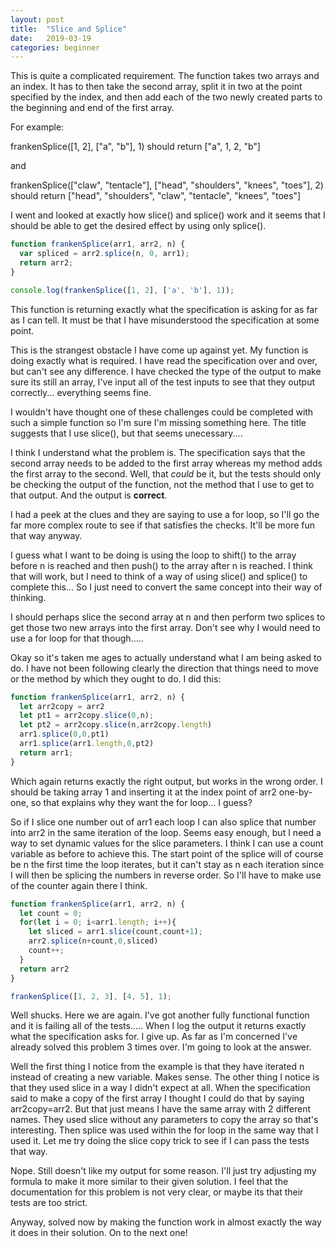 ```yaml
---
layout: post
title:  "Slice and Splice"
date:   2019-03-19
categories: beginner
---
```


This is quite a complicated requirement. The function takes two arrays and an index. It has to then take the second array, split it in two at the point specified by the index, and then add each of the two newly created parts to the beginning and end  of the first array.

For example:

frankenSplice([1, 2], ["a", "b"], 1) should return ["a", 1, 2, "b"]

and 

frankenSplice(["claw", "tentacle"], ["head", "shoulders", "knees", "toes"], 2) should return ["head", "shoulders", "claw", "tentacle", "knees", "toes"]

I went and looked at exactly how slice() and splice() work and it seems that I should be able to get the desired effect by using only splice(). 

```javascript
function frankenSplice(arr1, arr2, n) {
  var spliced = arr2.splice(n, 0, arr1);
  return arr2;
}

console.log(frankenSplice([1, 2], ['a', 'b'], 1));
```
This function is returning exactly what the specification is asking for as far as I can tell. It must be that I have misunderstood the specification at some point.

This is the strangest obstacle I have come up against yet. My function is doing exactly what is required. I have read the specification over and over, but can't see any difference. I have checked the type of the output to make sure its still an array, I've input all of the test inputs to see that they output correctly... everything seems fine.

I wouldn't have thought one of these challenges could be completed with such a simple function so I'm sure I'm missing something here. The title suggests that I use slice(), but that seems unecessary....

I think I understand what the problem is. The specification says that the second array needs to be added to the first array whereas my method adds the first array to the second. Well, that _could_ be it, but the tests should only be checking the output of the function, not the method that I use to get to that output. And the output is **correct**.

I had a peek at the clues and they are saying to use a for loop, so I'll go the far more complex route to see if that satisfies the checks. It'll be more fun that way anyway.

I guess what I want to be doing is using the loop to shift() to the array before n is reached and then push() to the array after n is reached. I think that will work, but I need to think of a way of using slice() and splice() to complete this... So I just need to convert the same concept into their way of thinking.

I should perhaps slice the second array at n and then perform two splices to get those two new arrays into the first array. Don't see why I would need to use a for loop for that though.....

Okay so it's taken me ages to actually understand what I am being asked to do. I have not been following clearly the direction that things need to move or the method by which they ought to do. I did this:

```javascript
function frankenSplice(arr1, arr2, n) {
  let arr2copy = arr2
  let pt1 = arr2copy.slice(0,n);
  let pt2 = arr2copy.slice(n,arr2copy.length)
  arr1.splice(0,0,pt1)
  arr1.splice(arr1.length,0,pt2)
  return arr1;
}
```
Which again returns exactly the right output, but works in the wrong order. I should be  taking array 1 and inserting it at the index point of arr2 one-by-one, so that explains why they want the for loop... I guess?

So if I slice one number out of arr1 each loop I can also splice that number into arr2 in the same iteration of the loop. Seems easy enough, but I need a way to set dynamic values for the slice parameters. I think I can use a count variable as before to achieve this. The start point of the splice will of course be n the first time the loop iterates, but it can't stay as n each iteration since I will then be splicing the numbers in reverse order.
So I'll have to make use of the counter again there I think.    

```javascript
function frankenSplice(arr1, arr2, n) {
  let count = 0;
  for(let i = 0; i<arr1.length; i++){
    let sliced = arr1.slice(count,count+1);
    arr2.splice(n+count,0,sliced)
    count++;
  }
  return arr2
}

frankenSplice([1, 2, 3], [4, 5], 1);     
```         

Well shucks. Here we are again. I've got another fully functional function and it is failing all of the tests..... When I log the output it returns exactly what the specification asks for. I give up. As far as I'm concerned I've already solved this problem 3 times over. I'm going to look at the answer.

Well the first thing I notice from the example is that they have iterated n instead of creating a new variable. Makes sense. The other thing I notice is that they used slice in a  way I didn't expect at all. When the specification said to make a copy of the first array I thought I could do that by saying arr2copy=arr2. But that just means I have the same array with 2 different names. They used slice without any parameters to copy the array so that's interesting. Then splice was used within the for loop in the same way that I used it. Let me try doing the slice copy trick to see if I can pass the tests that way.

Nope. Still doesn't like my output for some reason. I'll just try adjusting my formula to make it more similar to their given solution. I feel that the documentation for this problem is not very clear, or maybe its that their tests are too strict.

Anyway, solved now by making the function work in almost exactly the way it does in their solution. On to the next one!
